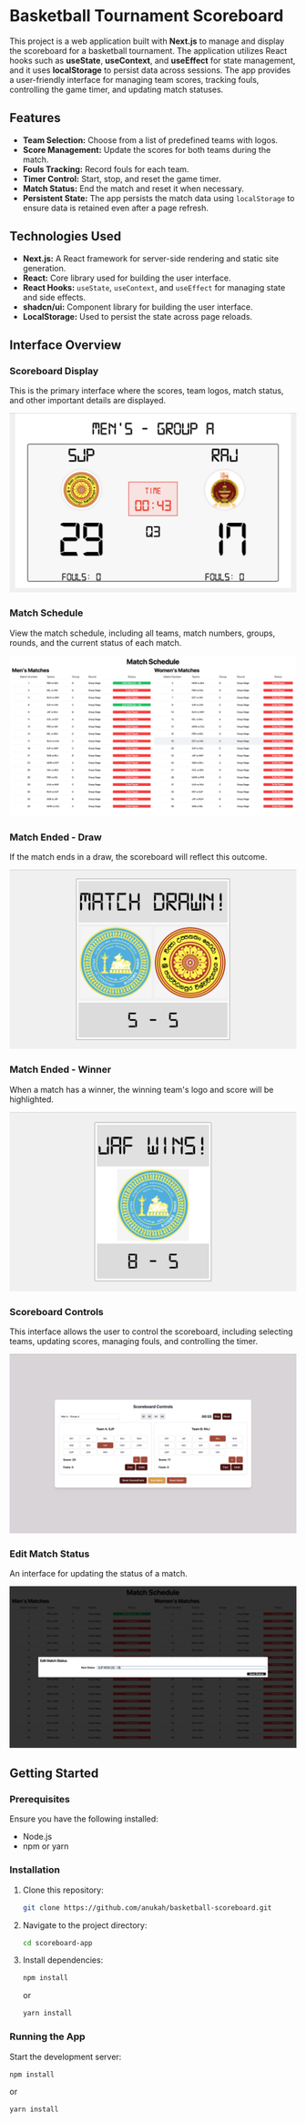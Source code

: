 # Basketball Tournament Scoreboard

This project is a web application built with **Next.js** to manage and display the scoreboard for a basketball tournament. The application utilizes React hooks such as **useState**, **useContext**, and **useEffect** for state management, and it uses **localStorage** to persist data across sessions. The app provides a user-friendly interface for managing team scores, tracking fouls, controlling the game timer, and updating match statuses.

## Features

- **Team Selection:** Choose from a list of predefined teams with logos.
- **Score Management:** Update the scores for both teams during the match.
- **Fouls Tracking:** Record fouls for each team.
- **Timer Control:** Start, stop, and reset the game timer.
- **Match Status:** End the match and reset it when necessary.
- **Persistent State:** The app persists the match data using `localStorage` to ensure data is retained even after a page refresh.

## Technologies Used

- **Next.js:** A React framework for server-side rendering and static site generation.
- **React:** Core library used for building the user interface.
- **React Hooks:** `useState`, `useContext`, and `useEffect` for managing state and side effects.
- **shadcn/ui:** Component library for building the user interface.
- **LocalStorage:** Used to persist the state across page reloads.

## Interface Overview

### Scoreboard Display

This is the primary interface where the scores, team logos, match status, and other important details are displayed.

![Scoreboard Display](./project_readme_images/scoreboard.png)

### Match Schedule

View the match schedule, including all teams, match numbers, groups, rounds, and the current status of each match.

![Match Schedule](./project_readme_images/schedule.png)

### Match Ended - Draw

If the match ends in a draw, the scoreboard will reflect this outcome.

![Match Drawn](./project_readme_images/match_drawn.png)

### Match Ended - Winner

When a match has a winner, the winning team's logo and score will be highlighted.

![Match Winner](./project_readme_images/match_won.png)

### Scoreboard Controls

This interface allows the user to control the scoreboard, including selecting teams, updating scores, managing fouls, and controlling the timer.

![Scoreboard Controls](./project_readme_images/scoreboard_controls.png)

### Edit Match Status

An interface for updating the status of a match.

![Edit Match Status](./project_readme_images/match_status_edit_dialog.png)

## Getting Started

### Prerequisites

Ensure you have the following installed:

- Node.js
- npm or yarn

### Installation

1. Clone this repository:

    ```bash
    git clone https://github.com/anukah/basketball-scoreboard.git
    ```

2. Navigate to the project directory:

    ```bash
    cd scoreboard-app
    ```

3. Install dependencies:

    ```bash
    npm install
    ```

    or

    ```bash
    yarn install
    ```

### Running the App

Start the development server:

```bash
npm install
```

or

```bash
yarn install
```

